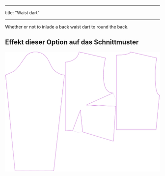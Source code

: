 - - -
title: "Waist dart"
- - -

Whether or not to inlude a back waist dart to round the back.

## Effekt dieser Option auf das Schnittmuster

![This image shows the effect of this option by superimposing several variants that have a different value for this option](breanna_waistdart_sample.svg "Effect of this option on the pattern")
